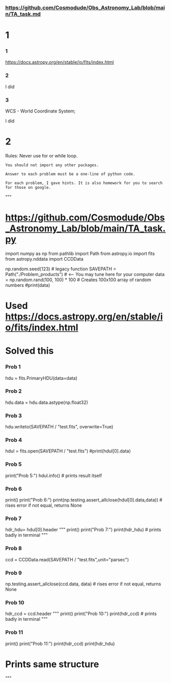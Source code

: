 ### https://github.com/Cosmodude/Obs_Astronomy_Lab/blob/main/TA_task.md
# 1

### 1 
https://docs.astropy.org/en/stable/io/fits/index.html
### 2
I did

### 3 
WCS - World Coordinate System;

I did

# 2 
Rules: 
    Never use for or while loop.

    You should not import any other packages.

    Answer to each problem must be a one-line of python code.

    For each problem, I gave hints. It is also homework for you to search for those on google.

"""
# https://github.com/Cosmodude/Obs_Astronomy_Lab/blob/main/TA_task.py
import numpy as np
from pathlib import Path
from astropy.io import fits
from astropy.nddata import CCDData

np.random.seed(123)  # legacy function
SAVEPATH = Path("./Problem_products")  # <-- You may tune here for your computer
data = np.random.rand(100, 100) * 100 # Creates 100x100 array of random numbers
#print(data)

# Used https://docs.astropy.org/en/stable/io/fits/index.html
# Solved this

### Prob 1
hdu = fits.PrimaryHDU(data=data)
### Prob 2
hdu.data = hdu.data.astype(np.float32)
### Prob 3
hdu.writeto(SAVEPATH / "test.fits", overwrite=True)
### Prob 4
hdul = fits.open(SAVEPATH / "test.fits")
#print(hdul[0].data)

### Prob 5
print("Prob 5:")
hdul.info()  # prints result itself
### Prob 6 
print()
print("Prob 6:")
print(np.testing.assert_allclose(hdul[0].data,data)) # rises error if not equal, returns None
### Prob 7 
hdr_hdu= hdul[0].header
"""
print()
print("Prob 7:")
print(hdr_hdu)  # prints badly in terminal
"""
### Prob 8
ccd = CCDData.read(SAVEPATH / "test.fits",unit="parsec")
### Prob 9
np.testing.assert_allclose(ccd.data, data) # rises error if not equal, returns None
### Prob 10 
hdr_ccd = ccd.header
"""
print()
print("Prob 10:")
print(hdr_ccd) # prints badly in terminal
"""
### Prob 11
print()
print("Prob 11:")
print(hdr_ccd)
print(hdr_hdu)
# Prints same structure



"""